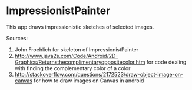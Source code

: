# ImpressionistPainter
This app draws impressionistic sketches of selected images.

Sources:
1. John Froehlich for skeleton of ImpressionistPainter
2. http://www.java2s.com/Code/Android/2D-Graphics/Returnsthecomplimentaryoppositecolor.htm for code dealing with finding the complementary color of a color
3. http://stackoverflow.com/questions/2172523/draw-object-image-on-canvas  for how to draw images on Canvas in android
